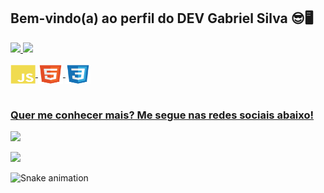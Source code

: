 ## Bem-vindo(a) ao perfil do DEV Gabriel Silva 😎🖥️

 <div>
   <a href="https://github.com/silvagabs">
   <img height="180em" src="https://github-readme-stats.vercel.app/api?username=silvagabs&show_icons=true&theme=tokyonight&include_all_commits=true&count_private=true"/>
   <img height="180em" src="https://github-readme-stats.vercel.app/api/top-langs/?username=silvagabs&layout=compact&langs_count=6&theme=tokyonight"/>

</div>
<div style="display: inline_block"><br>
  <img align="center" alt="Js" height="30" width="40" src="https://raw.githubusercontent.com/devicons/devicon/master/icons/javascript/javascript-plain.svg">
  <img align="center" alt="HTML" height="30" width="40" src="https://raw.githubusercontent.com/devicons/devicon/master/icons/html5/html5-original.svg">
  <img align="center" alt="CSS" height="30" width="40" src="https://raw.githubusercontent.com/devicons/devicon/master/icons/css3/css3-original.svg">
</div>
 
 <br>
 
  ### Quer me conhecer mais? Me segue nas redes sociais abaixo!
 
<div class= redessociais> 
  
  <a href="https://instagram.com/u.silwa" target="_blank"><img src="https://img.shields.io/badge/-Instagram-%23E4405F?style=for-the-badge&logo=instagram&logoColor=white" target="_blank"></a>

  <a href = "gabrielsilva.edifi@gmail.com"><img src="https://img.shields.io/badge/-Gmail-%23333?style=for-the-badge&logo=gmail&logoColor=white" target="_blank"></a>
  
 
  ![Snake animation](https://github.com/silvagabs/silvagabs/blob/output/github-contribution-grid-snake.svg)

</div>
